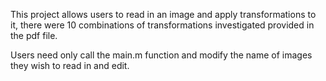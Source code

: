 This project allows users to read in an image and apply transformations to it, there were 10 combinations of transformations investigated provided in the pdf file. 

Users need only call the main.m function and modify the name of images they wish to read in and edit. 


